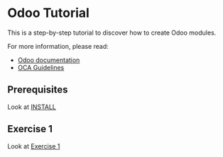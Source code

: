 # Odoo Tutorial

This is a step-by-step tutorial to discover how to create Odoo modules.

For more information, please read:

* [Odoo documentation](https://www.odoo.com/documentation/11.0/index.html)
* [OCA Guidelines](https://github.com/OCA/maintainer-tools/blob/master/CONTRIBUTING.md)

## Prerequisites

Look at [INSTALL](./INSTALL.md)

## Exercise 1

Look at [Exercise 1](./tutorial/Exercise1.md)